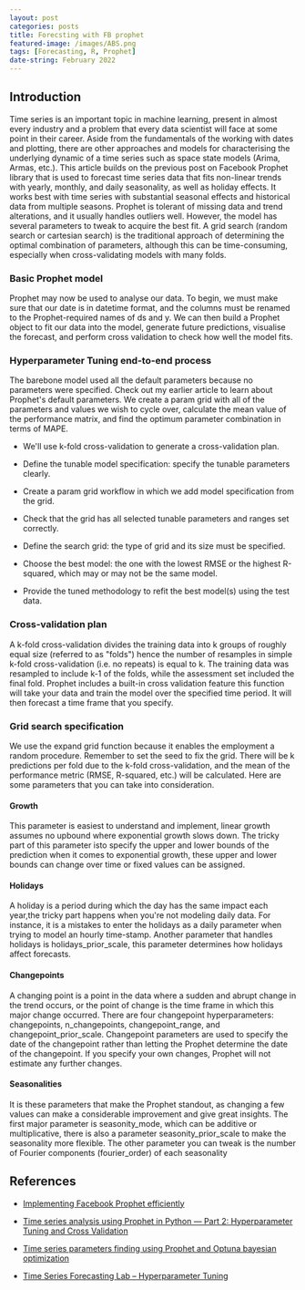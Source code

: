 ```yaml
---
layout: post
categories: posts
title: Forecsting with FB prophet
featured-image: /images/ABS.png
tags: [Forecasting, R, Prophet]
date-string: February 2022
---
```


## Introduction

Time series is an important topic in machine learning, present in almost every industry and a problem that every data scientist will face at some point in their career. Aside from the fundamentals of the working with dates and plotting, there are other approaches and models for characterising the underlying dynamic of a time series such as space state models (Arima, Armas, etc.). This article builds on the previous post on Facebook Prophet library that is used to forecast time series data that fits non-linear trends with yearly, monthly, and daily seasonality, as well as holiday effects. It works best with time series with substantial seasonal effects and historical data from multiple seasons. Prophet is tolerant of missing data and trend alterations, and it usually handles outliers well. However, the model has several parameters to tweak to acquire the best fit. A grid search (random search or cartesian search) is the traditional approach of determining the optimal combination of parameters, although this can be time-consuming, especially when cross-validating models with many folds. 


### Basic Prophet model
Prophet may now be used to analyse our data. To begin, we must make sure that our date is in datetime format, and the columns must be renamed to the Prophet-required names of ds and y.  We can then build a Prophet object to fit our data into the model, generate future predictions, visualise the forecast, and perform cross validation to check how well the model fits.


### Hyperparameter Tuning end-to-end process

The barebone model used all the default parameters because no parameters were specified. Check out my earlier article to learn about Prophet's default parameters. 
We create a param grid with all of the parameters and values we wish to cycle over, calculate the mean value of the performance matrix, and find the optimum parameter combination in terms of MAPE. 


+ We'll use k-fold cross-validation to generate a cross-validation plan.

+ Define the tunable model specification: specify the tunable parameters clearly. 

+ Create a param grid workflow in which we add model specification from the grid. 

+ Check that the grid has all selected tunable parameters and ranges set correctly. 

+ Define the search grid: the type of grid and its size must be specified. 


+ Choose the best model: the one with the lowest RMSE or the highest R-squared, which may or may not be the same model. 

+ Provide the tuned methodology to refit the best model(s) using the test data. 


### Cross-validation plan

A k-fold cross-validation divides the training data into k groups of roughly equal size (referred to as "folds") hence the number of resamples in simple k-fold cross-validation (i.e. no repeats) is equal to k. The training  data was resampled to include k-1 of the folds, while the assessment set included the final fold. Prophet includes a built-in cross validation feature this function will take your data and train the model over the specified time period.
It will then forecast a time frame that you specify.


### Grid search specification

We use the expand grid function because it enables the employment a random procedure. Remember to set the seed to fix the grid.  There will be k predictions per fold due to the k-fold cross-validation, and the mean of the performance metric (RMSE, R-squared, etc.) will be calculated. Here are some parameters that you can take into consideration. 

#### Growth
This parameter is  easiest to understand and implement, linear growth assumes no upbound where exponential growth slows down. The tricky part of this parameter isto specify the upper and lower bounds of the prediction when it comes to exponential growth, these upper and lower bounds can change over time or fixed values can be assigned. 
#### Holidays
A holiday is a period during which the day has the same impact each year,the tricky part happens when you're not modeling daily data. For instance, it is a mistakes to enter the holidays as a daily parameter when trying to model an hourly time-stamp. Another parameter that handles holidays is holidays_prior_scale, this parameter determines how  holidays affect forecasts. 
#### Changepoints
A changing point is a point in the  data where a sudden and abrupt change in the trend occurs, or the point of change is the time frame in which this major change occurred.  There are four changepoint hyperparameters: changepoints, n_changepoints, changepoint_range, and changepoint_prior_scale. Changepoint parameters are used to specify the date of the changepoint rather than letting the Prophet determine the date of the changepoint. If you specify your own changes, Prophet will not estimate any further changes. 
#### Seasonalities
It is these parameters that make the Prophet standout, as  changing  a few values can make a considerable improvement and give great insights. The first major parameter is seasonity_mode, which can be additive or multiplicative, there is also a  parameter seasonity_prior_scale to make the seasonality more flexible. The other parameter you can tweak is the number of Fourier components (fourier_order) of each seasonality 

## References

+ [Implementing Facebook Prophet efficiently](https://towardsdatascience.com/implementing-facebook-prophet-efficiently-c241305405a3)

+ [Time series analysis using Prophet in Python — Part 2: Hyperparameter Tuning and Cross Validation](https://medium.com/analytics-vidhya/time-series-analysis-using-prophet-in-python-part-2-hyperparameter-tuning-and-cross-validation-88e7d831a067)

+ [Time series parameters finding using Prophet and Optuna bayesian optimization](https://medium.com/spikelab/time-series-parameters-finding-using-prophet-and-optuna-bayesian-optimization-e618614bd8b7)
+ [Time Series Forecasting Lab – Hyperparameter Tuning](https://www.r-bloggers.com/2022/01/time-series-forecasting-lab-part-4-hyperparameter-tuning/)
